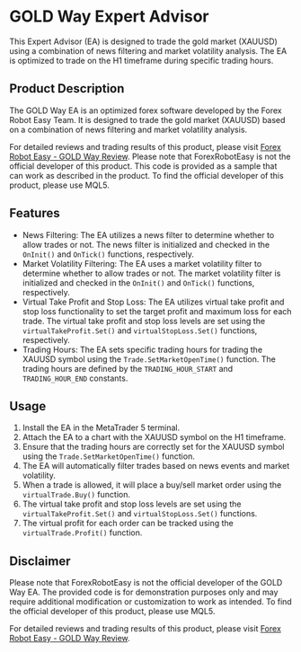 # GOLD Way Expert Advisor

This Expert Advisor (EA) is designed to trade the gold market (XAUUSD) using a combination of news filtering and market volatility analysis. The EA is optimized to trade on the H1 timeframe during specific trading hours.

## Product Description

The GOLD Way EA is an optimized forex software developed by the Forex Robot Easy Team. It is designed to trade the gold market (XAUUSD) based on a combination of news filtering and market volatility analysis.

For detailed reviews and trading results of this product, please visit [Forex Robot Easy - GOLD Way Review](https://forexroboteasy.com/forex-robot-review/gold-way-review-optimized-forex-software-for-gold-market/). Please note that ForexRobotEasy is not the official developer of this product. This code is provided as a sample that can work as described in the product. To find the official developer of this product, please use MQL5.

## Features

- News Filtering: The EA utilizes a news filter to determine whether to allow trades or not. The news filter is initialized and checked in the `OnInit()` and `OnTick()` functions, respectively.
- Market Volatility Filtering: The EA uses a market volatility filter to determine whether to allow trades or not. The market volatility filter is initialized and checked in the `OnInit()` and `OnTick()` functions, respectively.
- Virtual Take Profit and Stop Loss: The EA utilizes virtual take profit and stop loss functionality to set the target profit and maximum loss for each trade. The virtual take profit and stop loss levels are set using the `virtualTakeProfit.Set()` and `virtualStopLoss.Set()` functions, respectively.
- Trading Hours: The EA sets specific trading hours for trading the XAUUSD symbol using the `Trade.SetMarketOpenTime()` function. The trading hours are defined by the `TRADING_HOUR_START` and `TRADING_HOUR_END` constants.

## Usage

1. Install the EA in the MetaTrader 5 terminal.
2. Attach the EA to a chart with the XAUUSD symbol on the H1 timeframe.
3. Ensure that the trading hours are correctly set for the XAUUSD symbol using the `Trade.SetMarketOpenTime()` function.
4. The EA will automatically filter trades based on news events and market volatility.
5. When a trade is allowed, it will place a buy/sell market order using the `virtualTrade.Buy()` function.
6. The virtual take profit and stop loss levels are set using the `virtualTakeProfit.Set()` and `virtualStopLoss.Set()` functions.
7. The virtual profit for each order can be tracked using the `virtualTrade.Profit()` function.

## Disclaimer

Please note that ForexRobotEasy is not the official developer of the GOLD Way EA. The provided code is for demonstration purposes only and may require additional modification or customization to work as intended. To find the official developer of this product, please use MQL5.

For detailed reviews and trading results of this product, please visit [Forex Robot Easy - GOLD Way Review](https://forexroboteasy.com/forex-robot-review/gold-way-review-optimized-forex-software-for-gold-market/).
